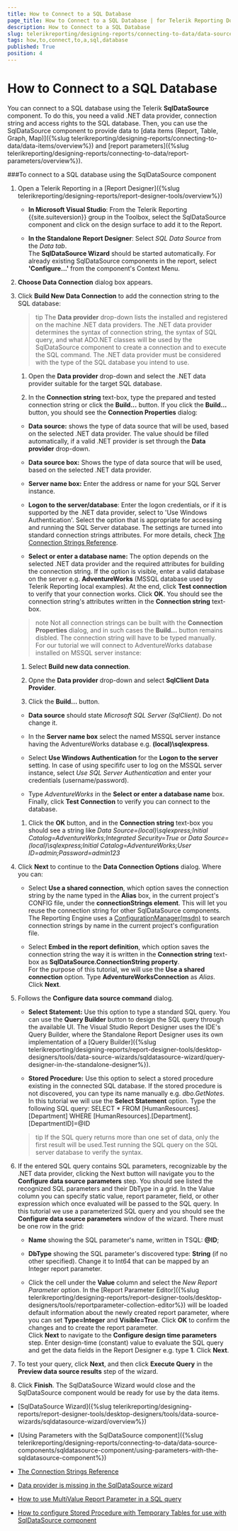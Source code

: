 ```yaml
---
title: How to Connect to a SQL Database
page_title: How to Connect to a SQL Database | for Telerik Reporting Documentation
description: How to Connect to a SQL Database
slug: telerikreporting/designing-reports/connecting-to-data/data-source-components/sqldatasource-component/how-to-connect-to-a-sql-database
tags: how,to,connect,to,a,sql,database
published: True
position: 4
---
```


# How to Connect to a SQL Database



You can connect to a SQL database using the Telerik         __SqlDataSource__ component. To do this, you need a valid .NET data provider, connection string and access         rights to the SQL database. Then, you can use the SqlDataSource component         to provide data to [data items (Report, Table, Graph, Map)]({%slug telerikreporting/designing-reports/connecting-to-data/data-items/overview%})         and [report parameters]({%slug telerikreporting/designing-reports/connecting-to-data/report-parameters/overview%}).       

###To connect to a SQL database using the SqlDataSource component

1. Open a Telerik Reporting in a [Report Designer]({%slug telerikreporting/designing-reports/report-designer-tools/overview%})
   + __In Microsoft Visual Studio__: From the Telerik Reporting {{site.suiteversion}} group in the Toolbox, select the                   SqlDataSource component and click on the design surface to add it to the Report.                 

   + __In the Standalone Report Designer__: Select *SQL Data Source* from the *Data tab*.                 
    The __SqlDataSource Wizard__ should be started automatically. For already existing SqlDataSource components in the report, select               __'Configure...'__ from the component's Context Menu.             

1. __Choose Data Connection__ dialog box appears.             

1. Click __Build New Data Connection__ to add the connection string to the SQL database:             

    >tip The  __Data provider__  drop-down lists the installed and registered on the machine .NET data providers.                 The .NET data provider determines the syntax of connection string, the syntax of SQL query,                 and what ADO.NET classes will be used by the SqlDataSource component to create a connection and to execute the SQL command.               The .NET data provider must be considered with the type of the SQL database you intend to use.


   1. Open the __Data provider__ drop-down and select the .NET data provider suitable for the target SQL database.                 

   1. In the __Connection string__ text-box, type the prepared and tested connection string                   or click the __Build...__ button.                 If you click the __Build...__ button, you should see the __Connection Properties__ dialog:                 

   + __Data source:__ shows the type of data source that will be used, based on the selected .NET data provider.                       The value should be filled automatically, if a valid .NET provider is set through the __Data provider__ drop-down.                     

   + __Data source box:__ Shows the type of data source that will be used, based on the selected .NET data provider.                     

   + __Server name box:__ Enter the address or name for your SQL Server instance.                     

   + __Logon to the server/database__: Enter the logon credentials, or if it is supported by the .NET data provider,                       select to 'Use Windows Authentication'. Select the option that is appropriate for accessing and running the SQL Server database.                       The settings are turned into standard connection strings attributes. For more details, check [The Connection Strings Reference](https://www.connectionstrings.com/).                     

   + __Select or enter a database name:__ The option depends on the selected .NET data provider and the required attributes for building the connection string.                       If the option is visible, enter a valid database on the server e.g. __AdventureWorks__ (MSSQL database used by Telerik Reporting local examples).                     At the end, click __Test connection__ to verify that your connection works.                   Click __OK__. You should see the connection string's attributes written in the __Connection string__ text-box.                 

   >note Not all connection strings can be built with the  __Connection Properties__  dialog,                     and in such cases the  __Build...__  button remains disbled. The connection string will have to be typed manually.                   
    For our tutorial we will connect to AdventureWorks database installed on MSSQL server instance:
   1. Select __Build new data connection__.                 

   1. Opne the __Data provider__ drop-down and select __SqlClient Data Provider__.                 

   1. Click the __Build...__ button.                 

   + __Data source__ should state *Microsoft SQL Server (SqlClient)*. Do not change it.                     

   + In the __Server name box__ select the named MSSQL server instance having the AdventureWorks database                       e.g. __(local)\sqlexpress__.                     

   + Select __Use Windows Authentication__ for the __Logon to the server__ setting.                       In case of using specififc user to log on the MSSQL server instance, select *Use SQL Server Authentication*                       and enter your credentials (username/password).                     

   + Type *AdventureWorks* in the __Select or enter a database name__ box.                     Finally, click __Test Connection__ to verify you can connect to the database.                 

   1. Click the __OK__ button, and in the __Connection string__ text-box you should see a string like                   *Data Source=(local)\sqlexpress;Initial Catalog=AdventureWorks;Integrated Security=True*                   or *Data Source=(local)\sqlexpress;Initial Catalog=AdventureWorks;User ID=admin;Password=admin123*


1. Click __Next__               to continue to the __Data Connection Options__ dialog. Where you can:             
   + Select __Use a shared connection__, which option saves the connection string by the name typed in the __Alias__ box, in the current project's CONFIG file,                   under the __connectionStrings element__.                 This will let you reuse the connection string for other SqlDataSource components. The Reporting Engine uses a [ConfigurationManager(msdn)](https://msdn.microsoft.com/en-us/library/system.configuration.configurationmanager(v=vs.110).aspx) to search connection strings by name in the current project's configuration file.                 

   + Select __Embed in the report definition__, which option saves the connection string                   the way it is written in the __Connection string__ text-box as __SqlDataSource.ConnectionString property__.                 
    For the purpose of this tutorial, we will use the __Use a shared connection__ option.               Type __AdventureWorksConnection__ as *Alias*.                 Click __Next__.             

1. Follows the __Configure data source command__ dialog.             
   + __Select Statement:__ Use this option to type a standard SQL query.                   You can use the __Query Builder__ button to design the SQL query through the available UI.                 The Visual Studio Report Designer uses the IDE's Query Builder,                   where the Standalone Report Designer uses its own implementation of a [Query Builder]({%slug telerikreporting/designing-reports/report-designer-tools/desktop-designers/tools/data-source-wizards/sqldatasource-wizard/query-designer-in-the-standalone-designer%}).                 

   + __Stored Procedure:__ Use this option to select a stored procedure existing in the connected SQL database.                   If the stored procedure is not discovered, you can type its name manually e.g. *dbo.GetNotes*.                 
    In this tutorial we will use the __Select Statement__ option. Type the following SQL query:                 SELECT * FROM [HumanResources].[Department] WHERE [HumanResources].[Department].[DepartmentID]=@ID

    >tip If the SQL query returns more than one set of data, only the first result will be used.Test running the SQL query on the SQL server database to verify the syntax.



1. If the entered SQL query contains SQL parameters, recognizable by the .NET data provider, clicking the Next button will navigate you to the               __Configure data source parameters__ step. You should see listed the recognized SQL parameters and their DbType in a grid.               In the Value column you can specify static value, report parameter, field, or other expression which once evaluated will be passed to the SQL query.                 In this tutorial we use a parameterized SQL query and you should see the __Configure data source parameters__ window of the wizard.               There must be one row in the grid:             
   + __Name__ showing the SQL parameter's name, written in TSQL: __@ID__;                 

   + __DbType__ showing the SQL parameter's discovered type: __String__ (if no other specified).                   Change it to Int64 that can be mapped by an Integer report parameter.                 

   + Click the cell under the __Value__ column and select the *New Report Parameter* option.                   In the [Report Parameter Editor]({%slug telerikreporting/designing-reports/report-designer-tools/desktop-designers/tools/reportparameter-collection-editor%}) will be loaded default information about the newly created report parameter,                   where you can set __Type=Integer__ and __Visible=True__.                   Click __OK__ to confirm the changes and to create the report parameter.                 
    Click __Next__ to navigate to the __Configure design time parameters__ step.               Enter design-time (constant) value to evaluate the SQL query and get the data fields in the Report Designer e.g. type __1__.                 Click __Next__.             

1. To test your query, click __Next__, and then               click __Execute Query__ in the __Preview data source results__ step of the wizard.             

1. Click __Finish__. The SqlDataSource Wizard would close               and the SqlDataSource component would be ready for use by the data               items.             

 * [SqlDataSource Wizard]({%slug telerikreporting/designing-reports/report-designer-tools/desktop-designers/tools/data-source-wizards/sqldatasource-wizard/overview%})

 * [Using Parameters with the SqlDataSource component]({%slug telerikreporting/designing-reports/connecting-to-data/data-source-components/sqldatasource-component/using-parameters-with-the-sqldatasource-component%})

 * [The Connection Strings Reference](https://www.connectionstrings.com/)

 * [Data provider is missing in the SqlDataSource wizard](http://www.telerik.com/support/kb/reporting/details/data-provider-is-missing-in-the-sqldatasource-wizard)

 * [How to use MultiValue Report Parameter in a SQL query](http://www.telerik.com/support/kb/reporting/accessing-and-managing-data/details/how-to-use-multivalue-report-parameter-in-a-sql-query)

 * [How to configure Stored Procedure with Temporary Tables for use with SqlDataSource component](http://www.telerik.com/support/kb/reporting/accessing-and-managing-data/details/how-to-configure-stored-procedure-with-temporary-tables-for-use-with-sqldatasource-component)
